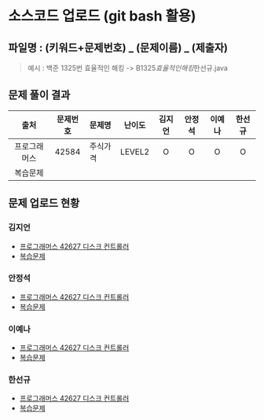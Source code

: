 # 소스코드 업로드 (git bash 활용)

## 파일명 : (키워드+문제번호) _ (문제이름) _ (제출자)

> 예시 : 백준 1325번 효율적인 해킹 -> B1325*효율적인해킹*한선규.java

## 문제 풀이 결과

<!-- Table -->

|     출처     | 문제번호 | 문제명                 | 난이도 | 김지언 | 안정석 | 이예나 | 한선규 |
| :----------: | :------: | :--------------------- | :----: | :----: | :----: | :----: | :----: |
| 프로그래머스 |  42584   | 주식가격       | LEVEL2 |   O    |   O    |   O    |   O    |
| 복습문제 |  |  |  | | | | |

## 문제 업로드 현황

### 김지언

- [프로그래머스 42627 디스크 컨트롤러]()
- [복습문제]()

### 안정석

- [프로그래머스 42627 디스크 컨트롤러]()
- [복습문제]()

### 이예나

- [프로그래머스 42627 디스크 컨트롤러]()
- [복습문제]()

### 한선규

- [프로그래머스 42627 디스크 컨트롤러]()
- [복습문제]()
